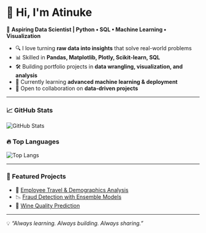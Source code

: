 # 👋 Hi, I'm Atinuke  

🚀 **Aspiring Data Scientist | Python • SQL • Machine Learning • Visualization**  

- 🔍 I love turning **raw data into insights** that solve real-world problems  
- 📊 Skilled in **Pandas, Matplotlib, Plotly, Scikit-learn, SQL**  
- 🛠️ Building portfolio projects in **data wrangling, visualization, and analysis**  
- 🌱 Currently learning **advanced machine learning & deployment**  
- 🤝 Open to collaboration on **data-driven projects**  

---

### 📈 GitHub Stats  
![GitHub Stats](https://github-readme-stats.vercel.app/api?username=YOUR_USERNAME&show_icons=true&theme=radical)  

### 🔥 Top Languages  
![Top Langs](https://github-readme-stats.vercel.app/api/top-langs/?username=YOUR_USERNAME&layout=compact&theme=radical)  

---

### 🌟 Featured Projects  
- 🛫 [Employee Travel & Demographics Analysis](https://github.com/YOUR_USERNAME/employee-travel-analysis)  
- 📉 [Fraud Detection with Ensemble Models](https://github.com/YOUR_USERNAME/fraud-detection)  
- 🍷 [Wine Quality Prediction](https://github.com/YOUR_USERNAME/wine-quality)  

---

💡 *“Always learning. Always building. Always sharing.”*  
